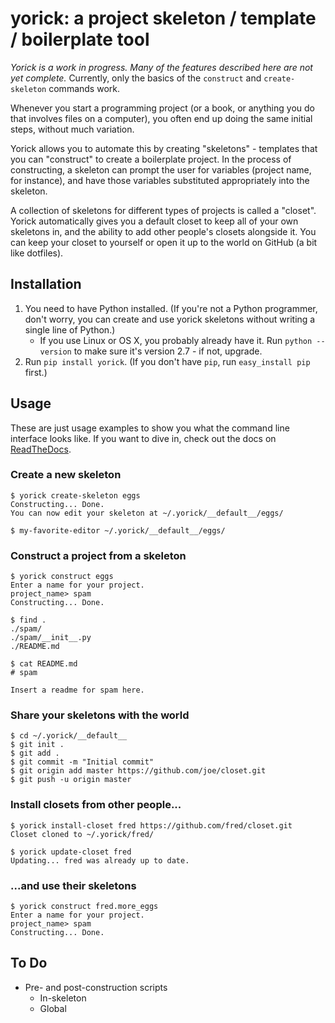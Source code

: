 # yorick: a project skeleton / template / boilerplate tool

*Yorick is a work in progress. Many of the features described here are not yet complete.* Currently, only the basics of the `construct` and `create-skeleton` commands work.

Whenever you start a programming project (or a book, or anything you do that involves files on a computer), you often end up doing the same initial steps, without much variation.

Yorick allows you to automate this by creating "skeletons" - templates that you can "construct" to create a boilerplate project. In the process of constructing, a skeleton can prompt the user for variables (project name, for instance), and have those variables substituted appropriately into the skeleton.

A collection of skeletons for different types of projects is called a "closet". Yorick automatically gives you a default closet to keep all of your own skeletons in, and the ability to add other people's closets alongside it. You can keep your closet to yourself or open it up to the world on GitHub (a bit like dotfiles).

## Installation

1. You need to have Python installed. (If you're not a Python programmer, don't worry, you can create and use yorick skeletons without writing a single line of Python.)
	- If you use Linux or OS X, you probably already have it. Run `python --version` to make sure it's version 2.7 - if not, upgrade.
2. Run `pip install yorick`. (If you don't have `pip`, run `easy_install pip` first.)

## Usage

These are just usage examples to show you what the command line interface looks like. If you want to dive in, check out the docs on [ReadTheDocs](https://yorick.readthedocs.org/).

### Create a new skeleton

```
$ yorick create-skeleton eggs
Constructing... Done.
You can now edit your skeleton at ~/.yorick/__default__/eggs/

$ my-favorite-editor ~/.yorick/__default__/eggs/
```

### Construct a project from a skeleton

```
$ yorick construct eggs
Enter a name for your project.
project_name> spam
Constructing... Done.

$ find .
./spam/
./spam/__init__.py
./README.md

$ cat README.md
# spam

Insert a readme for spam here.
```

### Share your skeletons with the world

```
$ cd ~/.yorick/__default__
$ git init .
$ git add .
$ git commit -m "Initial commit"
$ git origin add master https://github.com/joe/closet.git
$ git push -u origin master
```

### Install closets from other people...

```
$ yorick install-closet fred https://github.com/fred/closet.git
Closet cloned to ~/.yorick/fred/

$ yorick update-closet fred
Updating... fred was already up to date.
```

### ...and use their skeletons

```
$ yorick construct fred.more_eggs
Enter a name for your project.
project_name> spam
Constructing... Done.
```

## To Do

- Pre- and post-construction scripts
	- In-skeleton
	- Global